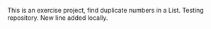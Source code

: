 This is an exercise project, find duplicate numbers in a List.
Testing repository.
New line added locally.
